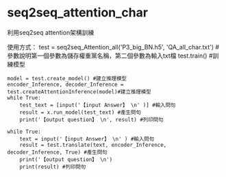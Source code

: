 # seq2seq_attention_char

利用seq2seq attention架構訓練

使用方式：
    test = seq2seq_Attention_all('P3_big_BN.h5', 'QA_all_char.txt') #參數說明第一個參數為儲存權重黨名稱，第二個參數為輸入txt檔
    test.train() #訓練模型

    model = test.create_model() #建立推理模型
    encoder_Inference, decoder_Inference = test.createAttentionInference(model)#建立推理模型
    while True:
        test_text = [input('【input Answer】 \n' )] #輸入問句
        result = x.run_model(test_text) #產生問句
        print('【output question】 \n', result) #列印問句

    while True:
        text = input('【input Answer】 \n' ) #輸入問句
        result = test.translate(text, encoder_Inference, decoder_Inference, True) #產生問句
        print('【output question】 \n')
        print(result) #列印問句
